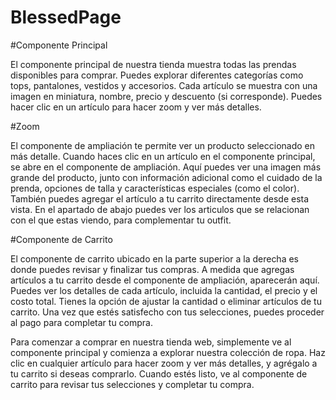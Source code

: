 # BlessedPage


#Componente Principal

El componente principal de nuestra tienda muestra todas las prendas disponibles para comprar. Puedes explorar diferentes categorías como tops, pantalones, vestidos y accesorios. Cada artículo se muestra con una imagen en miniatura, nombre, precio y descuento (si corresponde). Puedes hacer clic en un artículo para hacer zoom y ver más detalles.

#Zoom

El componente de ampliación te permite ver un producto seleccionado en más detalle. Cuando haces clic en un artículo en el componente principal, se abre en el componente de ampliación. Aquí puedes ver una imagen más grande del producto, junto con información adicional como el cuidado de la prenda, opciones de talla y características especiales (como el color). También puedes agregar el artículo a tu carrito directamente desde esta vista.
En el apartado de abajo puedes ver los articulos que se relacionan con el que estas viendo, para complementar tu outfit.

#Componente de Carrito

El componente de carrito ubicado en la parte superior a la derecha es donde puedes revisar y finalizar tus compras. A medida que agregas artículos a tu carrito desde el componente de ampliación, aparecerán aquí. Puedes ver los detalles de cada artículo, incluida la cantidad, el precio y el costo total. Tienes la opción de ajustar la cantidad o eliminar artículos de tu carrito. Una vez que estés satisfecho con tus selecciones, puedes proceder al pago para completar tu compra.

Para comenzar a comprar en nuestra tienda web, simplemente ve al componente principal y comienza a explorar nuestra colección de ropa. Haz clic en cualquier artículo para hacer zoom y ver más detalles, y agrégalo a tu carrito si deseas comprarlo. Cuando estés listo, ve al componente de carrito para revisar tus selecciones y completar tu compra.


